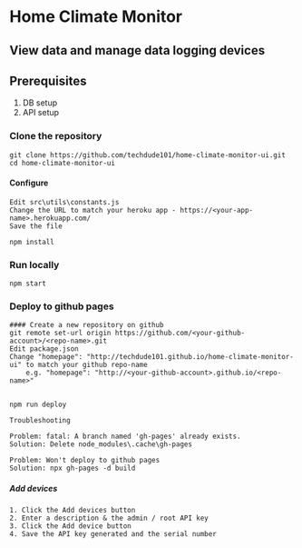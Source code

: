 # Home Climate Monitor

## View data and manage data logging devices

## Prerequisites
  1. DB setup
  2. API setup

### Clone the repository
	git clone https://github.com/techdude101/home-climate-monitor-ui.git
	cd home-climate-monitor-ui

#### Configure
	Edit src\utils\constants.js
	Change the URL to match your heroku app - https://<your-app-name>.herokuapp.com/
	Save the file
	
	npm install

### Run locally
	npm start
	
### Deploy to github pages
	#### Create a new repository on github
	git remote set-url origin https://github.com/<your-github-account>/<repo-name>.git
	Edit package.json
	Change "homepage": "http://techdude101.github.io/home-climate-monitor-ui" to match your github repo-name
		e.g. "homepage": "http://<your-github-account>.github.io/<repo-name>"
		
		
	npm run deploy
	
	Troubleshooting
	
	Problem: fatal: A branch named 'gh-pages' already exists.
	Solution: Delete node_modules\.cache\gh-pages
	
	Problem: Won't deploy to github pages
	Solution: npx gh-pages -d build
	
##### Add devices
	1. Click the Add devices button
	2. Enter a description & the admin / root API key
	3. Click the Add device button
	4. Save the API key generated and the serial number
